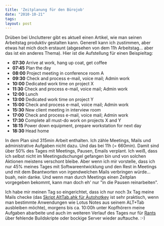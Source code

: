 ```yaml
---
title: 'Zeitplanung für den Bürojob'
date: "2010-10-21"
tags: 
layout: post
---
```

Drüben bei Unclutterer gibt es aktuell einen Artikel, wie man seinen Arbeitstag produktiv gestalten kann. Generell kann ich zustimmen, aber etwas hat mich doch erstaunt (abgesehen von dem 11h Arbeitstag... aber das ist ein anderes Thema). Hier ist die Aufstellung für einen Beispieltag:

* <strong>07:30</strong> Arrive at work, hang up coat, get coffee
* <strong>07:45</strong> Plan the day
* <strong>08:00</strong> Project meeting in conference room A
* <strong>09:30</strong> Check and process e-mail, voice mail; Admin work
* <strong>10:00</strong> Dedicated work time on project X
* <strong>11:30</strong> Check and process e-mail, voice mail; Admin work
* <strong>12:00</strong> Lunch
* <strong>13:00</strong> Dedicated work time on project Y
* <strong>15:00</strong> Check and process e-mail, voice mail; Admin work
* <strong>15:30</strong> New client meeting in interview room
* <strong>17:00</strong> Check and process e-mail, voice mail; Admin work
* <strong>17:30</strong> Complete all must-do work on projects X and Y
* <strong>18:15</strong> Power down equipment, prepare workstation for next day
* <strong>18:30</strong> Head home

In dem Plan sind 315min Arbeit enthalten. Ich zähle Meetings, Mails und administrative Aufgaben nicht dazu. Und das bei 11h (= 660min). Damit sind über 50% des Tages mit Meetings, Pausen, Emails verplant. Ich weiß, dass ich selbst nicht im Meetingsdschungel gefangen bin und von solchen Aktionen meistens verschont bleibe. Aber wenn ich mir vorstelle, dass ich nur 45% meines Tages mit Softwareentwicklung und den Rest in Meetings und mit dem Beantworten von irgendwelchen Mails verbringen würde... buah, nein danke. Und wenn man durch Meetings einen Zeitplan vorgegeben bekommt, kann man doch eh' nur "in die Pausen reinarbeiten".

Ich habe mir meinen Tag so eingerichtet, dass ich nur noch 3x Tag meine Mails checke (das <a href="http://www.autohotkey.com/forum/topic6422.html" target="_blank">Skript AltTab.ahk für Autohotkey</a> ist sehr praktisch, wenn man bestimmte Anwendungen wie Lotus Notes aus seinem ALT+Tab ausbleiben möchte), morgens bis ca. 10:00h unter Kopfhörern meine Aufgaben abarbeite und auch im weiteren Verlauf des Tages nur für <a href="http://dict.leo.org/ende?search=rant" target="_blank">Rants</a> über fehlende Buildskripte oder bockige Server wieder auftauche. :-)
